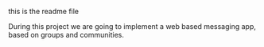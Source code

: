 this is the readme file

During this project we are going to implement a web based messaging app, based on groups and communities. 
